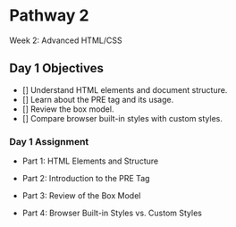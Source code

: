 # Pathway 2
Week 2: Advanced HTML/CSS
## Day 1 Objectives
- [] Understand HTML elements and document structure.
- [] Learn about the PRE tag and its usage.
- [] Review the box model.
- [] Compare browser built-in styles with custom styles.

### Day 1 Assignment
* Part 1: HTML Elements and Structure

* Part 2: Introduction to the PRE Tag

* Part 3: Review of the Box Model

* Part 4: Browser Built-in Styles vs. Custom Styles